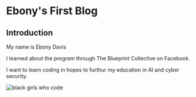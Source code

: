 # Ebony's First Blog

## Introduction

My name is Ebony Davis

I learned about the program through The Blueprint Collective on Facebook.
 
I want to learn coding in hopes to furthur my education in AI and cyber security.

![black girls who code](https://encrypted-tbn0.gstatic.com/images?q=tbn:ANd9GcSF1is2kzXYkg5x9icR5ViXoXVAQwFv3k-V7w&usqp=CAU)

